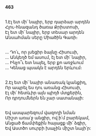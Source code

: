 **463**

\
1.Էլ ետ մի՛ նայիր, երբ դարձար արդեն\
Հլու-հնազանդ ծառա Քրիստոսի,\
Էլ ետ մի՛ նայիր, երբ տեսար արդեն\
Անսահման սերը Միածին Գառի։

\
 ... Դո՛ւ, որ լսեցիր ձայնը Հիսուսի,\
 ... Անկեղծ եմ ասում, էլ ետ մի՛ նայիր,\
 ... Ինչո՞ւ ետ նայել, երբ քո առջևում\
 ... Կենաց պսակն է արդեն երևում։

\
2.Էլ ետ մի՛ նայիր անառակ կյանքիդ,\
Որ ապրել ես դու առանց Հիսուսի,\
Էլ մի՛ հետևիր այն պիղծ մտքերին,\
Որ դրդումներն են չար սատանայի:

\
 Եվ ասպարեզում վազողի նման\
 Միշտ առա՛ջ անցիր, ով ի՛մ բարեկամ,\
 Անցած ճամփեքին հայացք մի՛ ձգիր,\
 Եվ Աստծո սուրբի խաչին միշտ նայի՛ր:
